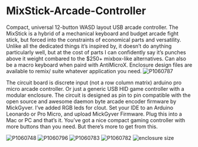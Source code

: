 # MixStick-Arcade-Controller
Compact, universal 12-button WASD layout USB arcade controller. The MixStick is a hybrid of a mechanical keyboard and budget arcade fight stick, but forced into the constraints of economical parts and versatility. Unlike all the dedicated things it’s inspired by, it doesn’t do anything particularly well, but at the cost of parts I can confidently say it’s punches above it weight combared to the $250+ mixbox-like alternatives. Can also be a macro keyboard when paird with AntiMicroX. Enclosure design files are available to remix/ suite whatever application you need.
![P1060787](https://user-images.githubusercontent.com/68818321/212553394-0e48235a-5490-4d9f-be8c-41be95293a85.JPG)

The circuit board is discrete input (not a row column matrix) arduino pro micro arcade controller. Or just a generic USB HID game controller with a modular enclosure. The circuit is designed as pin to pin compatible with the open source and awesome daemon byte arcade encoder firmware by MickGyver. I’ve added RGB leds for clout. Set your IDE to an Arduino Leonardo or Pro Micro, and upload MickGyver Firmware. Plug this into a Mac or PC and that’s it. You’ve got a nice compact gaming controller with more buttons than you need.  But there’s more to get from this.

![P1060748](https://user-images.githubusercontent.com/68818321/212553370-389729be-9778-4ef1-b344-f17f85a1ba21.JPG)
![P1060796](https://user-images.githubusercontent.com/68818321/212553407-39b4a8b8-f569-4cac-adcc-5e83542839b0.JPG)
![P1060783](https://user-images.githubusercontent.com/68818321/212553421-9607d3d5-ef52-45b9-9128-d86a8e6d689d.JPG)
![P1060782](https://user-images.githubusercontent.com/68818321/212553425-57b1f0da-b6d6-4d1e-b359-855fa12eb519.JPG)
![enclosure size](https://user-images.githubusercontent.com/68818321/212553496-cca786fe-ec17-40b7-84b1-74a6579aea18.PNG)
